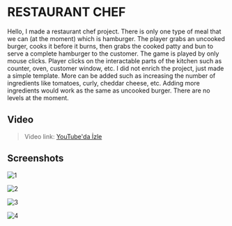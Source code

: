 # RESTAURANT CHEF

Hello,
I made a restaurant chef project.
There is only one type of meal that we can (at the moment) which is hamburger. The player grabs an uncooked burger, cooks it before it burns, then grabs the cooked patty and bun to serve a complete hamburger to the customer. 
The game is played by only mouse clicks. Player clicks on the interactable parts of the kitchen such as counter, oven, customer window, etc.
I did not enrich the project, just made a simple template. More can be added such as increasing the number of ingredients like tomatoes, curly, cheddar cheese, etc. Adding more ingredients would work as the same as 
uncooked burger.
There are no levels at the moment. 

## Video

> Video link: [YouTube'da İzle](https://youtu.be/mbXTS7orak0)

## Screenshots

![1](https://cdn.discordapp.com/attachments/1272225365992935437/1272266325196279871/SS_1.PNG?ex=66ba59d9&is=66b90859&hm=24d36a91cb746ee5d1712c421edc8213598cc8fc49281d64da328b1de847edb3&)

![2](https://cdn.discordapp.com/attachments/1272225365992935437/1272266325883879424/SS_3.PNG?ex=66ba59d9&is=66b90859&hm=81eca0c82a4120c5c55c281f26e5d0cb04fdaa7600b19348bf498cf27b132b4f&)

![3](https://cdn.discordapp.com/attachments/1272225365992935437/1272266325561053244/SS_2.PNG?ex=66ba59d9&is=66b90859&hm=91c9cf6550d179c041b59db6141caf6dfe28489df84dfa97e360745eb04f2085&)

![4](https://cdn.discordapp.com/attachments/1272225365992935437/1272266326441853009/SS_4.PNG?ex=66ba59d9&is=66b90859&hm=c5668177359e6bd00e2205c6104f531adc81208ecb60e831eac31c3185aabcb5&)
